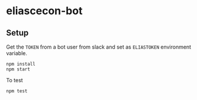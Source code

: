 # eliascecon-bot

## Setup
Get the `TOKEN` from a bot user from slack and set as `ELIASTOKEN` environment variable.
```
npm install
npm start
```

To test
```
npm test
```